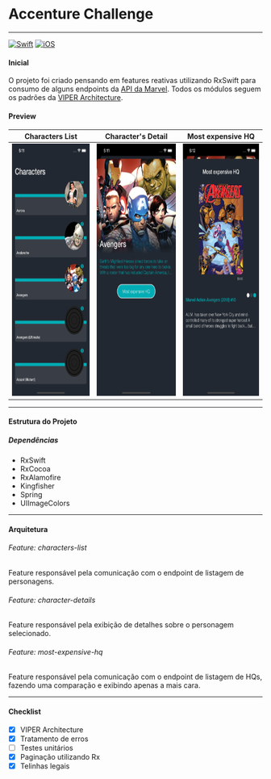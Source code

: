 # Accenture Challenge
---
[![Swift](https://img.shields.io/badge/Swift-5-orange.svg)](https://swift.org/blog/swift-5-released/)
[![iOS](https://img.shields.io/badge/iOS-10%2B-brightgreen.svg?style=flat)](https://support.apple.com/en-us/HT208011)

#### Inicial
O projeto foi criado pensando em features reativas utilizando RxSwift para consumo de alguns endpoints da [API da Marvel](https://developer.marvel.com/).
Todos os módulos seguem os padrões da [VIPER Architecture](https://medium.com/cr8resume/viper-architecture-for-ios-project-with-simple-demo-example-7a07321dbd29).


#### Preview
| Characters List 	| Character's Detail 	| Most expensive HQ 	|
|-	|-	|-	|
|<img src="/assets/characters-list.png" width="250" height="500"> | <img src="/assets/character-detail.png" width="250" height="500"> | <img src="/assets/most-expensive-hq.png" width="250" height="500">


---
#### Estrutura do Projeto
##### Dependências
- RxSwift
- RxCocoa
- RxAlamofire
- Kingfisher
- Spring
- UIImageColors
---

#### Arquitetura
###### Feature: characters-list
Feature responsável pela comunicação com o endpoint de listagem de personagens.

###### Feature: character-details
Feature responsável pela exibição de detalhes sobre o personagem selecionado.

###### Feature: most-expensive-hq
Feature responsável pela comunicação com o endpoint de listagem de HQs, fazendo uma comparação e exibindo apenas a mais cara.

---
#### Checklist
- [X] VIPER Architecture
- [X] Tratamento de erros
- [ ] Testes unitários
- [X] Paginação utilizando Rx
- [X] Telinhas legais

